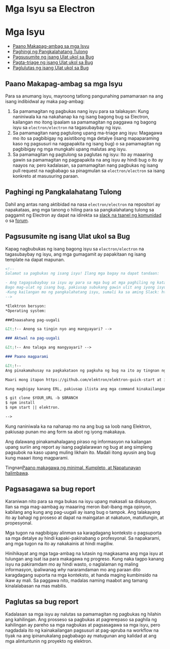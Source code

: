 # Mga Isyu sa Electron

# Mga Isyu

* [Paano Makapag-ambag sa mga Isyu](#how-to-contribute-in-issues)
* [Paghingi ng Pangkalahatang Tulong](#asking-for-general-help)
* [Pagsusumite ng isang Ulat ukol sa Bug](#submitting-a-bug-report)
* [Pagta-triage ng isang Ulat ukol sa Bug](#triaging-a-bug-report)
* [Paglulutas ng isang Ulat ukol sa Bug](#resolving-a-bug-report)

## Paano Makapag-ambag sa mga Isyu

Para sa anumang isyu, mayroong tatlong pangunahing pamamaraan na ang isang indibidwal ay maka pag-ambag:

1. Sa pamamagitan ng pagbukas nang isyu para sa talakayan: Kung naniniwala ka na nakahanap ka ng isang bagong bug sa Electron, kailangan mo itong ipaalam sa pamamagitan ng paggawa ng bagong isyu sa `electron/electron` na tagasubaybay ng isyu.
2. Sa pamamagitan nang pagtulong upang ma-triage ang isyu: Magagawa mo ito sa pagbibigay ng asistibong mga detalye (isang mapaparaming kaso ng pagsusuri na nagpapakita ng isang bug) o sa pamamagitan ng pagbibigay ng mga mungkahi upang malutas ang isyu.
3. Sa pamamagitan ng pagtulong sa paglutas ng isyu: Ito ay maaaring gawin sa pamamagitan ng pagpapakita na ang isyu ay hindi bug o ito ay naayos na; pero kadalasan, sa pamamagitan nang pagbukas ng isang pull request na nagbabago sa pinagmulan sa `electron/electron` sa isang konkreto at masusuring paraan.

## Paghingi ng Pangkalahatang Tulong

Dahil ang antas nang aktibidad na nasa `electron/electron` na repositori ay napakataas, ang mga tanong o hiling para sa pangkalahatang tulong sa paggamit ng Electron ay dapat na idirekta sa [slack na tsanel ng komunidad](https://atomio.slack.com) o sa [forum](https://discuss.atom.io/c/electron).

## Pagsusumite ng isang Ulat ukol sa Bug

Kapag nagbubukas ng isang bagong isyu sa `electron/electron` na tagasubaybay ng isyu, ang mga gumagamit ay papakitaan ng isang template na dapat mapunan.

```markdown
<!--
Salamat sa pagbukas ng isang isyu! Ilang mga bagay na dapat tandaan:

- Ang tagagsubaybay sa isyu ay para sa mga bug at mga paghiling ng katangian.
Bago mag-ulat ng isang bug, pakiusap subukang gawin ulit ang iyong isyu laban sa pinakabagong  bersyon ng Electron.
-Kung kailangan mo ng pangkalahatang isyu, sumali ka sa aming Slack: http://atom-slack.herokuapp.com
-->

*Elektron bersyon:
*Operating system:

###Inaasahang pag-uugali

&It;!-- Anong sa tingin nyo ang mangyayari? -->

### Aktwal na pag-uugali

&It;!-- Ano talaga ang mangyayari? -->

### Paano magparami

&It;!--
Ang pinakamahusay na pagkakataon ng pagkuha ng bug na ito ay tingnan ng mabilis ay upang magbigay ng imbakan na maaring kopyahin at patakbuhin.

Maari mong itapon https://github.com/elektron/elektron-guick-start at isama ang link sa iyong pagbabago.

Kung magbigay kanang ERL, pakiusap ilista ang mga command kinakailangan upang i clone/setup/run your repo e.g.

$ git clone $YOUR_URL -b $BRANCH
$ npm install
$ npm start || elektron.

-->
```

Kung naniniwala ka na nahanap mo na ang bug sa loob nang Elektron, pakiusap punan mo ang form sa abot ng iyong makakaya.

Ang dalawang pinakamahalagang piraso ng informasyon na kailangan upang suriin ang report ay isang paglalarawan ng bug at ang simpleng pagsubok na kaso upang muling likhain ito. Madali itong ayusin ang bug kung maaari itong magparami.

Tingnan[Paano makagawa ng minimal, Kumpleto, at Napatunayan halimbawa](https://stackoverflow.com/help/mcve).

## Pagsasagawa sa bug report

Karaniwan nito para sa mga bukas na isyu upang makasali sa diskusyon. Ilan sa mga mag-aambag ay maaaring meron ibat-ibang mga opinyon, kabilang ang kung ang pag-uugali ay isang bug o tampok. Ang talakayang ito ay bahagi ng proseso at dapat na maingatan at nakatuon, matutlungin, at propesyonal.

Mga tugon na nagbibigay alinman sa karagdagang konteksto o pagsuporta sa mga detalye ay hindi kapaki-pakinabang o profesyonal. Sa napakarami, ang mga tugon na ito ay nakakainis at hindi magiliw.

Hinihikayat ang mga taga-ambag na lutasin ng magkasama ang mga isyu at tulungan ang isat isa para makagawa ng progreso. Kung naka tagpo kanang isyu na pakiramdam mo ay hindi wasto, o naglalaman ng maling informasyon, ipaliwanag *why* nararamdaman mo ang paraan dito karagdagang suporta na mga konteksto, at handa maging kumbinsido na ikaw ay mali. Sa paggawa nito, madalas naming maabot ang tamang kinalalabasan na mas mabilis.

## Paglutas sa bug report

Kadalasan sa mga isyu ay nalutas sa pamamagitan ng pagbukas ng hilahin ang kahilingan. Ang prosseso sa pagbukas at pagrerepaso sa paghila ng kahilingan ay pareho sa mga nagbukas at pagsasagawa sa mga isyu, pero nagdadala ito ng kainakailangan pagsusuri at pag-apruba na workflow na tiyak na ang ipinanukalang pagbabago ay matugunan ang kalidad at ang mga alintuntunin ng proyekto ng elektron.